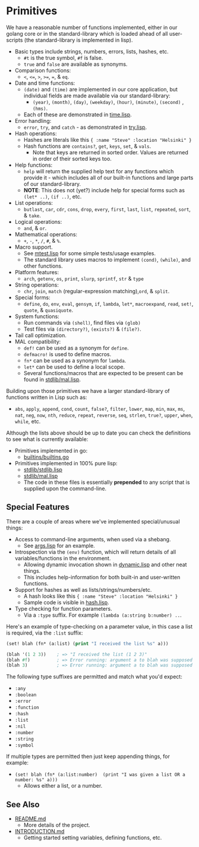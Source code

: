 # Primitives

We have a reasonable number of functions implemented, either in our golang core or in the standard-library which is loaded ahead of all user-scripts (the standard-library is implemented in lisp).

* Basic types include strings, numbers, errors, lists, hashes, etc.
  * `#t` is the true symbol, `#f` is false.
  * `true` and `false` are available as synonyms.
* Comparison functions:
  * `<`, `<=`, `>`, `>=`, `=`, & `eq`.
* Date and time functions:
  * `(date)` and `(time)` are implemented in our core application, but individual fields are made available via our standard-library:
    * `(year)`, `(month)`, `(day)`, `(weekday)`, `(hour)`, `(minute)`, `(second)` ‚ `(hms)`.
  * Each of these are demonstrated in [time.lisp](time.lisp).
* Error handling:
  * `error`, `try`, and `catch` - as demonstrated in [try.lisp](try.lisp).
* Hash operations:
  * Hashes are literals like this `{ :name "Steve" :location "Helsinki" }`
  * Hash functions are `contains?`, `get`, `keys`, `set`, & `vals`.
    * Note that keys are returned in sorted order.  Values are returned in order of their sorted keys too.
* Help functions:
  * `help` will return the supplied help text for any functions which provide it - which includes all of our built-in functions and large parts of our standard-library.
  * **NOTE**: This does not (yet?) include help for special forms such as `(let* ..)`, `(if ..)`, etc.
* List operations:
  * `butlast`, `car`, `cdr`, `cons`, `drop`, `every`, `first`, `last`, `list`, `repeated`, `sort`, & `take`.
* Logical operations:
  * `and`, & `or`.
* Mathematical operations:
  * `+`, `-`, `*`, `/`, `#`, & `%`.
* Macro support.
  * See [mtest.lisp](mtest.lisp) for some simple tests/usage examples.
  * The standard library uses macros to implement `(cond)`, `(while)`, and other functions.
* Platform features:
  * `arch`, `getenv`, `os`, `print`, `slurp`, `sprintf`, `str` & `type`
* String operations:
  * `chr`, `join`, `match` (regular-expression matching),`ord`, & `split`.
* Special forms:
  * `define`, `do`, `env`, `eval`, `gensym`, `if`, `lambda`, `let*`, `macroexpand`, `read`, `set!`, `quote`, & `quasiquote`.
* System functions:
  * Run commands via `(shell)`, find files via `(glob)`
  * Test files via `(directory?)`, `(exists?)` & `(file?)`.
* Tail call optimization.
* MAL compatibility:
  * `def!` can be used as a synonym for `define`.
  * `defmacro!` is used to define macros.
  * `fn*` can be used as a synonym for `lambda`.
  * `let*` can be used to define a local scope.
  * Several functions/macros that are expected to be present can be found in [stdlib/mal.lisp](stdlib/mal.lisp).

Building upon those primitives we have a larger standard-library of functions written in Lisp such as:

* `abs`, `apply`, `append`, `cond`, `count`, `false?`, `filter`, `lower`, `map`, `min`, `max`, `ms`, `nat`, `neg`, `now`, `nth`, `reduce`, `repeat`, `reverse`, `seq`, `strlen`, `true?`, `upper`, `when`, `while`, etc.

Although the lists above should be up to date you can check the definitions to see what is currently available:

* Primitives implemented in go:
  * [builtins/builtins.go](builtins/builtins.go)
* Primitives implemented in 100% pure lisp:
  * [stdlib/stdlib.lisp](stdlib/stdlib.lisp)
  * [stdlib/mal.lisp](stdlib/mal.lisp)
  * The code in these files is essentially **prepended** to any script that is supplied upon the command-line.



## Special Features

There are a couple of areas where we've implemented special/unusual things:

* Access to command-line arguments, when used via a shebang.
  * See [args.lisp](args.lisp) for an example.
* Introspection via the `(env)` function, which will return details of all variables/functions in the environment.
  * Allowing dynamic invocation shown in [dynamic.lisp](dynamic.lisp) and other neat things.
  * This includes help-information for both built-in and user-written functions.
* Support for hashes as well as lists/strings/numbers/etc.
  * A hash looks like this `{ :name "Steve" :location "Helsinki" }`
  * Sample code is visible in [hash.lisp](hash.lisp).
* Type checking for function parameters.
  * Via a `:type` suffix.  For example `(lambda (a:string b:number) ..`.

Here's an example of type-checking on a parameter value, in this case a list is required, via the `:list` suffix:

```lisp
(set! blah (fn* (a:list) (print "I received the list %s" a)))

(blah '(1 2 3))    ; => "I received the list (1 2 3)"
(blah #f)          ; => Error running: argument a to blah was supposed to be list, but got false
(blah 3)           ; => Error running: argument a to blah was supposed to be list, but got 3
```

The following type suffixes are permitted and match what you'd expect:

* `:any`
* `:boolean`
* `:error`
* `:function`
* `:hash`
* `:list`
* `:nil`
* `:number`
* `:string`
* `:symbol`

If multiple types are permitted then just keep appending things, for example:

* `(set! blah (fn* (a:list:number)  (print "I was given a list OR a number: %s" a)))`
  * Allows either a list, or a number.



## See Also

* [README.md](README.md)
  * More details of the project.
* [INTRODUCTION.md](INTRODUCTION.md)
  * Getting started setting variables, defining functions, etc.
